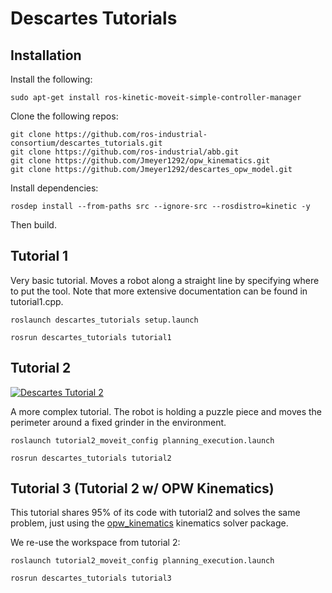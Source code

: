 # Descartes Tutorials

## Installation

Install the following:

```
sudo apt-get install ros-kinetic-moveit-simple-controller-manager
```

Clone the following repos:

```
git clone https://github.com/ros-industrial-consortium/descartes_tutorials.git
git clone https://github.com/ros-industrial/abb.git
git clone https://github.com/Jmeyer1292/opw_kinematics.git
git clone https://github.com/Jmeyer1292/descartes_opw_model.git
```

Install dependencies:

```
rosdep install --from-paths src --ignore-src --rosdistro=kinetic -y
```

Then build.

## Tutorial 1
Very basic tutorial. Moves a robot along a straight line by specifying where to
put the tool. Note that more extensive documentation can be found in tutorial1.cpp.
```
roslaunch descartes_tutorials setup.launch
```
```
rosrun descartes_tutorials tutorial1
```

## Tutorial 2

[![Descartes Tutorial 2](https://img.youtube.com/vi/9SsYagiFPAw/0.jpg)](https://www.youtube.com/watch?v=9SsYagiFPAw) 

A more complex tutorial. The robot is holding a puzzle piece and moves the perimeter around a fixed grinder in the environment.
```
roslaunch tutorial2_moveit_config planning_execution.launch
```

```
rosrun descartes_tutorials tutorial2
```

## Tutorial 3 (Tutorial 2 w/ OPW Kinematics)
This tutorial shares 95% of its code with tutorial2 and solves the same problem, just using the
[opw_kinematics](https://github.com/Jmeyer1292/opw_kinematics) kinematics solver package.

We re-use the workspace from tutorial 2:
```
roslaunch tutorial2_moveit_config planning_execution.launch
```

```
rosrun descartes_tutorials tutorial3
```

